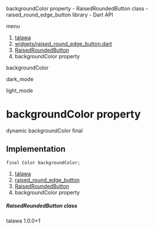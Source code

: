 




backgroundColor property - RaisedRoundedButton class - raised\_round\_edge\_button library - Dart API







menu

1. [talawa](../../index.html)
2. [widgets/raised\_round\_edge\_button.dart](../../file-___home_harshil_Desktop_open-source_palisadoes_talawa_lib_widgets_raised_round_edge_button/)
3. [RaisedRoundedButton](../../file-___home_harshil_Desktop_open-source_palisadoes_talawa_lib_widgets_raised_round_edge_button/RaisedRoundedButton-class.html)
4. backgroundColor property

backgroundColor


dark\_mode

light\_mode




# backgroundColor property


dynamic
backgroundColor
final

## Implementation

```
final Color backgroundColor;
```

 


1. [talawa](../../index.html)
2. [raised\_round\_edge\_button](../../file-___home_harshil_Desktop_open-source_palisadoes_talawa_lib_widgets_raised_round_edge_button/)
3. [RaisedRoundedButton](../../file-___home_harshil_Desktop_open-source_palisadoes_talawa_lib_widgets_raised_round_edge_button/RaisedRoundedButton-class.html)
4. backgroundColor property

##### RaisedRoundedButton class





talawa
1.0.0+1






